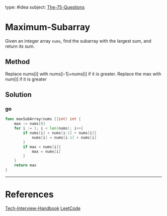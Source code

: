 type: #idea
subject: [The-75-Questions](The-75-Questions.md)
<!-- Subject should be a hub note -->
# Maximum-Subarray

Given an integer array `nums`, find the subarray with the largest sum, and return _its sum_.

## Method

Replace nums[i] with nums[i-1]+nums[i] if it is greater. Replace the max with num[i] if it is greater

## Solution

### go

```go
func maxSubArray(nums []int) int {
	max := nums[0]
	for i := 1; i < len(nums); i++{
		if nums[i] < nums[i-1] + nums[i]{
			nums[i] = nums[i-1] + nums[i]
		}
		if max < nums[i]{
			max = nums[i]
		}
	}
	return max
}
```


---
# References
<!-- What references back up this idea -->
[Tech-Interview-Handbook](Tech-Interview-Handbook.md)
[LeetCode](https://leetcode.com/problems/maximum-subarray/)